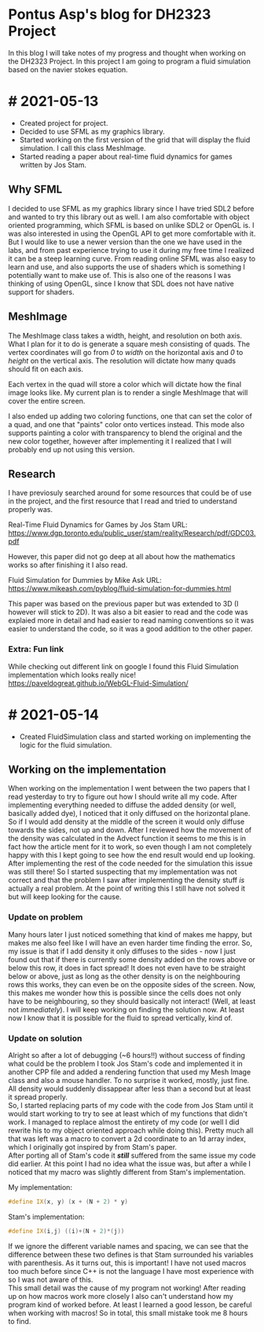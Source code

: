 # Pontus Asp's blog for DH2323 Project
In this blog I will take notes of my progress and thought when working on the DH2323 Project. In this project I am going to program a fluid simulation based on the navier stokes equation.

# # 2021-05-13
- Created project for project.
- Decided to use SFML as my graphics library.
- Started working on the first version of the grid that will display the fluid simulation. I call this class MeshImage.
- Started reading a paper about real-time fluid dynamics for games written by Jos Stam.

## Why SFML
I decided to use SFML as my graphics library since I have tried SDL2 before and wanted to try this library out as well. I am also comfortable with object oriented programming, which SFML is based on unlike SDL2 or OpenGL is. I was also interested in using the OpenGL API to get more comfortable with it. But I would like to use a newer version than the one we have used in the labs, and from past experience trying to use it during my free time I realized it can be a steep learning curve. From reading online SFML was also easy to learn and use, and also supports the use of shaders which is something I potentially want to make use of. This is also one of the reasons I was thinking of using OpenGL, since I know that SDL does not have native support for shaders.

## MeshImage
The MeshImage class takes a width, height, and resolution on both axis. What I plan for it to do is generate a square mesh consisting of quads. The vertex coordinates will go from *0* to *width* on the horizontal axis and *0* to *height* on the vertical axis. The resolution will dictate how many quads should fit on each axis.  

Each vertex in the quad will store a color which will dictate how the final image looks like. My current plan is to render a single MeshImage that will cover the entire screen.

I also ended up adding two coloring functions, one that can set the color of a quad, and one that "paints" color onto vertices instead. This mode also supports painting a color with transparency to blend the original and the new color together, however after implementing it I realized that I will probably end up not using this version.

## Research
I have previosuly searched around for some resources that could be of use in the project, and the first resource that I read and tried to understand properly was.

Real-Time Fluid Dynamics for Games by Jos Stam
URL: https://www.dgp.toronto.edu/public_user/stam/reality/Research/pdf/GDC03.pdf

However, this paper did not go deep at all about how the mathematics works so after finishing it I also read.

Fluid Simulation for Dummies by Mike Ask
URL: https://www.mikeash.com/pyblog/fluid-simulation-for-dummies.html

This paper was based on the previous paper but was extended to 3D (I however will stick to 2D). It was also a bit easier to read and the code was explaied more in detail and had easier to read naming conventions so it was easier to understand the code, so it was a good addition to the other paper.

### Extra: Fun link
While checking out different link on google I found this Fluid Simulation implementation which looks really nice!
https://paveldogreat.github.io/WebGL-Fluid-Simulation/


# # 2021-05-14
- Created FluidSimulation class and started working on implementing the logic for the fluid simulation.

## Working on the implementation
When working on the implementation I went between the two papers that I read yesterday to try to figure out how I should write all my code. After implementing everything needed to diffuse the added density (or well, basically added dye), I noticed that it only diffused on the horizontal plane. So if I would add density at the middle of the screen it would only diffuse towards the sides, not up and down. After I reviewed how the movement of the density was calculated in the Advect function it seems to me this is in fact how the article ment for it to work, so even though I am not completely happy with this I kept going to see how the end result would end up looking.  
After implementing the rest of the code needed for the simulation this issue was still there! So I started suspecting that my implementation was not correct and that the problem I saw after implementing the density stuff *is* actually a real problem. At the point of writing this I still have not solved it but will keep looking for the cause.

### Update on problem
Many hours later I just noticed something that kind of makes me happy, but makes me also feel like I will have an even harder time finding the error. So, my issue is that if I add density it only diffuses to the sides - now I just found out that if there is currently some density added on the rows above or below this row, it does in fact spread! It does not even have to be straight below or above, just as long as the other density is on the neighbouring rows this works, they can even be on the opposite sides of the screen. Now, this makes me wonder how this is possible since the cells does not only have to be neighbouring, so they should basically not interact! (Well, at least not *immediately*). I will keep working on finding the solution now. At least now I know that it is possible for the fluid to spread vertically, kind of.

### Update on solution
Alright so after a lot of debugging (~6 hours!!) without success of finding what could be the problem I took Jos Stam's code and implemented it in another CPP file and added a rendering function that used my Mesh Image class and also a mouse handler. To no surprise it worked, mostly, just fine. All density would suddenly dissappear after less than a second but at least it spread properly.  
So, I started replacing parts of my code with the code from Jos Stam until it would start working to try to see at least which of my functions that didn't work. I managed to replace almost the entirety of my code (or well I did rewrite his to my object oriented approach while doing this). Pretty much all that was left was a macro to convert a 2d coordinate to an 1d array index, which I originally got inspired by from Stam's paper.  
After porting all of Stam's code it ***still*** suffered from the same issue my code did earlier. At this point I had no idea what the issue was, but after a while I noticed that my macro was slightly different from Stam's implementation.

My implementation:
```c++
#define IX(x, y) (x + (N + 2) * y)
```

Stam's implementation:
```c++
#define IX(i,j) ((i)+(N + 2)*(j))
```

If we ignore the different variable names and spacing, we can see that the difference between these two defines is that Stam surrounded his variables with parenthesis. As it turns out, this is important! I have not used macros too much before since C++ is not the language I have most experience with so I was not aware of this.  
This small detail was the cause of my program not working! After reading up on how macros work more closely I also can't understand how my program kind of worked before. At least I learned a good lesson, be careful when working with macros! So in total, this small mistake took me 8 hours to find.